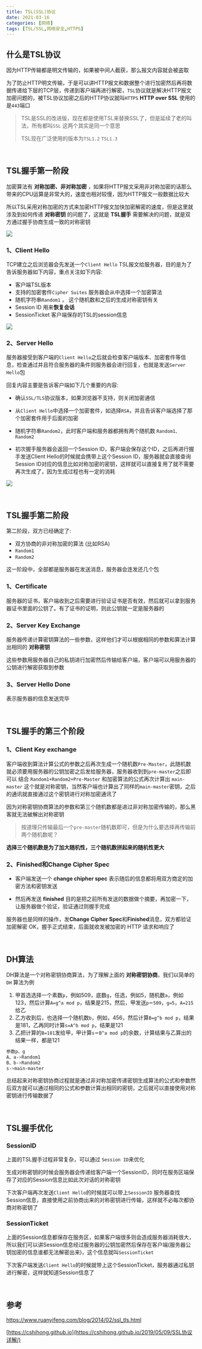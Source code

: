 ```yaml
---
title: TSL(SSL)协议
date: 2021-03-16
categories: [网络]
tags: [TSL/SSL,网络安全,HTTPS]
---
```


## 什么是TSL协议

因为HTTP传输都是明文传输的，如果被中间人截获，那么报文内容就会被盗取

为了防止HTTP明文传输，于是可以讲HTTP报文和数据整个进行加密然后再将数据传递给下层的TCP层，传递到客户端再进行解密，`TSL`协议就是解决HTTP报文加密问题的，被TSL协议加密之后的HTTP协议就叫`HTTPS` **HTTP over SSL** 使用的是`443`端口

> TSL是SSL的改进版，现在都是使用TSL来替换SSL了，但是延续了老的叫法，所有都叫`SSL` 这两个其实是同一个意思
>
> TSL现在广泛使用的版本为`TSL1.2` `TSL1.3`

​    

## TSL握手第一阶段

加密算法有 **对称加密、非对称加密** ，如果将HTTP报文采用非对称加密的话那么带来的CPU运算是非常大的，速度也相对较慢，因为HTTP报文一般数据比较大

所以TSL采用对称加密的方式来加密HTTP报文加快加密解密的速度，但是这里就涉及到如何传递 **对称密钥** 的问题了，这就是 **TSL握手** 需要解决的问题，就是双方通过握手协商生成一致的对称密钥

![](https://raw.githubusercontent.com/biningo/cdn/master/img1/tsl.png)

### 1、Client Hello

TCP建立之后浏览器会先发送一个`Client Hello` TSL报文给服务器，目的是为了告诉服务器如下内容，重点关注如下内容:

- 客户端TSL版本
- 支持的加密套件`Cipher Suites`  服务器会从中选择一个加密算法
- 随机字符串`Random1` ， 这个随机数和之后的生成对称密钥有关
- Session ID 用来**恢复会话** 
- SessionTicket 客户端保存的TSL的session信息

![](https://raw.githubusercontent.com/biningo/cdn/master/img1/ClientHello.png)

### 2、Server Hello

服务器接受到客户端的`Client Hello`之后就会检查客户端版本、加密套件等信息，检查通过并且符合服务器的条件则服务器会进行回复，也就是发送`Server Hello`包

回复内容主要是告诉客户端如下几个重要的内容:

- 确认`SSL/TLS`协议版本，如果浏览器不⽀持，则关闭加密通信

- 从`Client Hello`中选择一个加密套件，如选择`RSA`，并且告诉客户端选择了那个加密套件用于后面的加密
- 随机字符串`Random2`，此时客户端和服务器都拥有两个随机数 `Random1、Random2`
- 初次握手服务器会返回一个Session ID，客户端会保存这个ID，之后再进行握手发送Client Hello的时候就会携带上这个Session ID，服务器就会直接查询Session ID对应的信息比如对称加密的密钥，这样就可以直接复用了就不需要再次生成了，因为生成过程也有一定的消耗

![](https://raw.githubusercontent.com/biningo/cdn/master/img1/ServerHello.png)

​    

## TSL握手第二阶段

第二阶段，双方已经确定了:

- 双方协商的非对称加密的算法 (比如RSA)
- `Random1`
- `Random2`

这一阶段中，全部都是服务器在发送消息，服务器会连发还几个包

### 1、Certificate

服务器的证书，客户端收到之后需要进行验证证书是否有效，然后就可以拿到服务器证书里面的公钥了。有了证书的证明，则此公钥就一定是服务器的

### 2、Server Key Exchange

服务器传递计算密钥算法的一些参数，这样他们才可以根据相同的参数和算法计算出相同的 **对称密钥**

这些参数用服务器自己的私钥进行加密然后传输给客户端，客户端可以用服务器的公钥进行解密获取到参数

### 3、Server Hello Done

表示服务器的信息发送完毕

​    

## TSL握手的第三个阶段

### 1、Client Key exchange

客户端收到算法计算公式的参数之后再次生成一个随机数`Pre-Master`，此随机数就必须要用服务器的公钥加密之后发给服务器，服务器收到到`pre-master`之后即可以 结合 `Random1+Random2+Pre-Master` 和加密算法的公式再次计算出 `main-master` 这个就是对称密钥，当然客户端也计算出了同样的`main-master`密钥，之后的通讯就直接通过这个密钥进行对称加密通讯了

因为对称密钥协商算法的参数和第三个随机数都是进过非对称加密传输的，那么黑客就无法破解出对称密钥

> 按道理只传输最后一个`pre-master`随机数即可，但是为什么要选择再传输前两个随机数呢？

**选择三个随机数是为了加大随机性，三个随机数拼起来的随机性更大**

### 2、Finished和Change Cipher Spec

- 客户端发送一个 **change chipher spec** 表示随后的信息都将用双方商定的加密方法和密钥发送

- 然后再发送 **finished**  目的是把之前所有发送的数据做个摘要，再加密一下，让服务器做个验证，验证通过则握手完成

服务器也是同样的操作，发**Change Cipher Spec**和**Finished**消息，双方都验证加密解密 OK，握手正式结束，后面就收发被加密的 HTTP 请求和响应了

​     

## DH算法

DH算法是一个对称密钥协商算法，为了理解上面的 **对称密钥协商**，我们以简单的 `DH` 算法为例

1. 甲首选选择一个素数`p`，例如509，底数`g`，任选，例如5，随机数`a`，例如123，然后计算`A=g^a mod p`，结果是215，然后，甲发送`p＝509`，`g=5`，`A=215`给乙
2. 乙方收到后，也选择一个随机数`b`，例如，456，然后计算`B=g^b mod p`，结果是181，乙再同时计算`s=A^b mod p`，结果是121 
3. 乙把计算的`B=181`发给甲，甲计算`s＝B^a mod p`的余数，计算结果与乙算出的结果一样，都是121 

```bash
参数p、g
A、a->Random1
B、b->Random2
s->main-master
```

总结起来对称密钥协商过程就是通过非对称加密传递密钥生成算法的公式和参数然后双方就可以通过相同的公式和参数计算出相同的密钥，之后就可以直接使用对称密钥进行传输数据了   

​    

## TSL握手优化

### SessionID

上面的TSL握手过程非常复杂，可以通过 `Session ID`来优化

生成对称密钥的时候会服务器会传递给客户端一个SessionID，同时在服务区端保存了对应的Session信息比如此次对话的对称密钥

下次客户端再次发送`Client Hello`的时候就可以带上`SessionID`  服务器查找Session信息，直接使用之前协商出来的对称密钥进行传输，这样就不必每次都协商对称密钥了

### SessionTicket

上面的Session信息都保存在服务区，如果客户端很多则会造成服务器消耗很大，所以我们可以讲Session信息经过服务器的公钥加密然后保存在客户端(服务器公钥加密的信息谁都无法解密出来)，这个信息就叫`SessionTicket` 

下次客户端发送`Client Hello`的时候就带上这个SessionTicket，服务器通过私钥进行解密，这样就知道Session信息了

​    

## 参考

https://www.ruanyifeng.com/blog/2014/02/ssl_tls.html

[https://cshihong.github.io](https://cshihong.github.io/2019/05/09/SSL协议详解/)